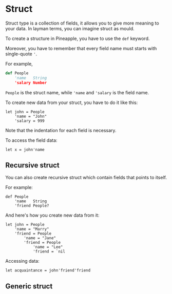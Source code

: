 # Struct
Struct type is a collection of fields, it allows you to give more meaning to your data. In layman terms, you can imagine struct as mould.

To create a structure in Pineapple, you have to use the `def` keyword.  

Moreover, you have to remember that every field name must starts with single-quote `'`. 

For example,
```py
def People
    'name   String
    'salary Number
```
`People` is the struct name, while `'name` and `'salary` is the field name.

To create new data from your struct, you have to do it like this:
```
let john = People
    'name = "John"
    'salary = 999
```
Note that the indentation for each field is necessary.

To access the field data:
```
let x = john'name
```


## Recursive struct
You can also create recursive struct which contain fields that points to itself.  

For example:
```
def People
    'name   String
    'friend People?
```

And here's how you create new data from it:
```
let john = People
    'name = "Marry"
    'friend = People
        'name = "Jane"
        'friend = People
            'name = "Lee"
            'friend = `nil
```
Accessing data:
```
let acquaintance = john'friend'friend
```

## Generic struct